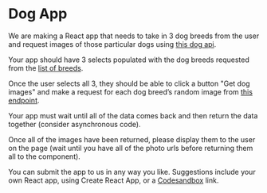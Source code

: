 Dog App
==========================================
We are making a React app that needs to take in 3 dog breeds from the user and request images of those particular dogs using [this dog api](https://dog.ceo/dog-api/).

Your app should have 3 selects populated with the dog breeds requested from the [list of breeds](https://dog.ceo/api/breeds/list).

Once the user selects all 3, they should be able to click a button "Get dog images" and make a request for each dog breed’s random image from [this endpoint](https://dog.ceo/dog-api/">/breed/{breed}/images/random).

Your app must wait until all of the data comes back and then return the data together (consider asynchronous code).

Once all of the images have been returned, please display them to the user on the page (wait until you have all of the photo urls before returning them all to the component).

You can submit the app to us in any way you like. Suggestions include your own React app, using Create React App, or a [Codesandbox](https://codesandbox.io) link.
